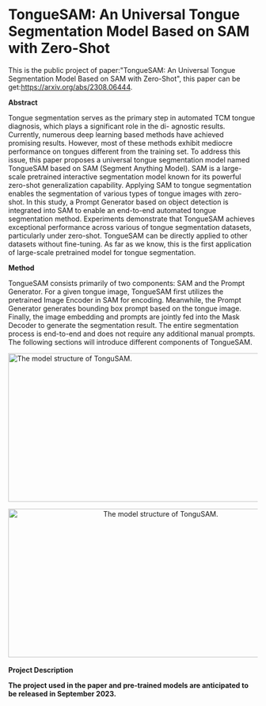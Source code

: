 # TongueSAM: An Universal Tongue Segmentation Model Based on SAM with Zero-Shot
This is the public project of paper:"TongueSAM: An Universal Tongue Segmentation Model Based on SAM with Zero-Shot", this paper can be get:https://arxiv.org/abs/2308.06444.

**Abstract**

Tongue segmentation serves as the primary step in automated TCM tongue diagnosis, which plays a significant role in the di- agnostic results. Currently, numerous deep learning based methods have achieved promising results. However, most of these methods exhibit mediocre performance on tongues different from the training set. To address this issue, this paper proposes a universal tongue segmentation model named TongueSAM based on SAM (Segment Anything Model). SAM is a large-scale pretrained interactive segmentation model known for its powerful zero-shot generalization capability. Applying SAM to tongue segmentation enables the segmentation of various types of tongue images with zero-shot. In this study, a Prompt Generator based on object detection
is integrated into SAM to enable an end-to-end automated tongue segmentation method. Experiments demonstrate that TongueSAM achieves exceptional performance across various of tongue segmentation datasets, particularly under zero-shot. TongueSAM can be directly applied to other datasets without fine-tuning. As far as we know, this is the first application of large-scale pretrained model for tongue segmentation. 

**Method**

TongueSAM consists primarily of two components: SAM and the Prompt Generator. For a given tongue image, TongueSAM first utilizes the pretrained Image Encoder in SAM for encoding. Meanwhile, the Prompt Generator generates bounding box prompt based on the tongue image. Finally, the image embedding and prompts are jointly fed into the Mask Decoder to generate the segmentation result. The entire segmentation process is end-to-end and does not require any additional manual prompts. The following sections will introduce different components of TongueSAM.
<div style="display: flex; justify-content: center;">
    <img src="https://github.com/cshan-github/TongueSAM/blob/main/1.jpg" alt="The model structure of TonguSAM." width="600" height="300">
</div>
<ul style="list-style-type: none; padding: 0; text-align: center;">
    <li>
       <img src="https://github.com/cshan-github/TongueSAM/blob/main/1.jpg" alt="The model structure of TonguSAM." width="600" height="300">
    </li>
</ul>


**Project Description**

**The project used in the paper and pre-trained models are anticipated to be released in September 2023.**

